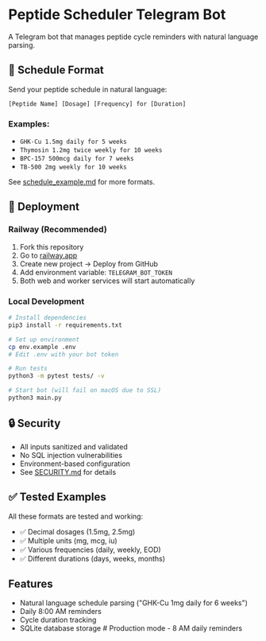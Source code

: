 # Peptide Scheduler Telegram Bot

A Telegram bot that manages peptide cycle reminders with natural language parsing.

## 📝 Schedule Format

Send your peptide schedule in natural language:
```
[Peptide Name] [Dosage] [Frequency] for [Duration]
```

### Examples:
- `GHK-Cu 1.5mg daily for 5 weeks`
- `Thymosin 1.2mg twice weekly for 10 weeks`
- `BPC-157 500mcg daily for 7 weeks`
- `TB-500 2mg weekly for 10 weeks`

See [schedule_example.md](schedule_example.md) for more formats.

## 🚀 Deployment

### Railway (Recommended)
1. Fork this repository
2. Go to [railway.app](https://railway.app)
3. Create new project → Deploy from GitHub
4. Add environment variable: `TELEGRAM_BOT_TOKEN`
5. Both web and worker services will start automatically

### Local Development
```bash
# Install dependencies
pip3 install -r requirements.txt

# Set up environment
cp env.example .env
# Edit .env with your bot token

# Run tests
python3 -m pytest tests/ -v

# Start bot (will fail on macOS due to SSL)
python3 main.py
```

## 🔒 Security

- All inputs sanitized and validated
- No SQL injection vulnerabilities
- Environment-based configuration
- See [SECURITY.md](SECURITY.md) for details

## ✅ Tested Examples

All these formats are tested and working:
- ✅ Decimal dosages (1.5mg, 2.5mg)
- ✅ Multiple units (mg, mcg, iu)
- ✅ Various frequencies (daily, weekly, EOD)
- ✅ Different durations (days, weeks, months)

## Features

- Natural language schedule parsing ("GHK-Cu 1mg daily for 6 weeks")
- Daily 8:00 AM reminders
- Cycle duration tracking
- SQLite database storage # Production mode - 8 AM daily reminders
